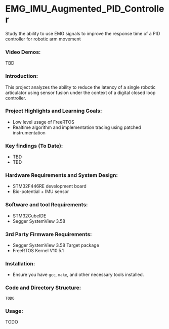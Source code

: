 # EMG_IMU_Augmented_PID_Controller
Study the ability to use EMG signals to improve the response time of a PID controller for robotic arm movement

### Video Demos:  
TBD

### Introduction:
This project analyzes the ability to reduce the latency of a single robotic articulator using sensor fusion under the context of a digital closed loop controller.

### Project Highlights and Learning Goals:
 - Low level usage of FreeRTOS
 - Realtime algorithm and implementation tracing using patched instrumentation

### Key findings (To Date):
 - TBD
 - TBD


### Hardware Requirements and System Design:
 - STM32F446RE development board
 - Bio-potential + IMU sensor


### Software and tool Requirements:
 - STM32CubeIDE
 - Segger SystemView 3.58


### 3rd Party Firmware Requirements:
 - Segger SystemView 3.58 Target package
 - FreeRTOS Kernel V10.5.1

### Installation:
 - Ensure you have `gcc`, `make`, and other necessary tools installed.


### Code and Directory Structure:
```
TODO
```

### Usage:

TODO
